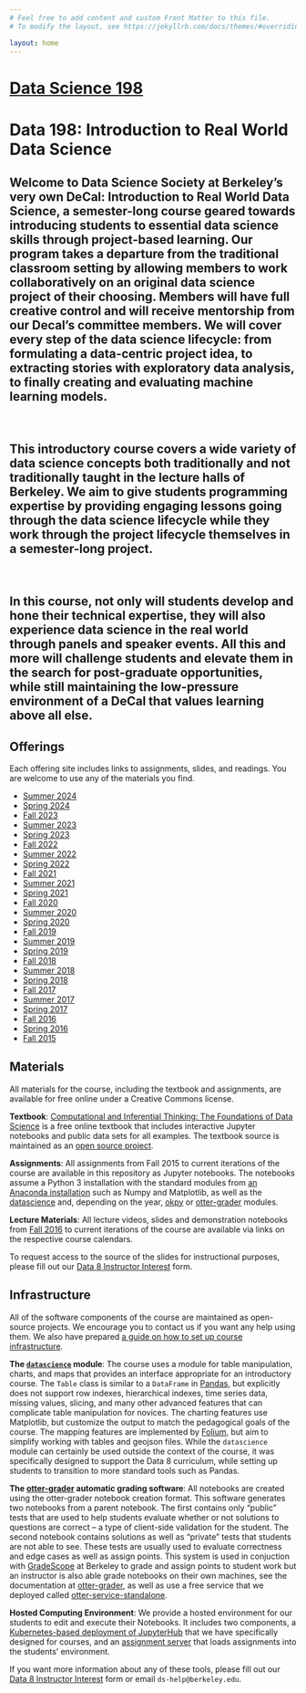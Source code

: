 ```yaml
---
# Feel free to add content and custom Front Matter to this file.
# To modify the layout, see https://jekyllrb.com/docs/themes/#overriding-theme-defaults

layout: home
---
```


<!-- 
<!DOCTYPE html>
<html lang="en-US">
  <head>
    <meta charset="UTF-8">
    <meta http-equiv="X-UA-Compatible" content="IE=edge">
    <meta name="viewport" content="width=device-width, initial-scale=1">

<!-- Begin Jekyll SEO tag v2.8.0
<title>Data Science 8</title>
<meta name="generator" content="Jekyll v3.9.5" />
<meta property="og:title" content="Data Science 8" />
<meta property="og:locale" content="en_US" />
<link rel="canonical" href="http://www.data8.org/" />
<meta property="og:url" content="http://www.data8.org/" />
<meta property="og:site_name" content="Data Science 8" />
<meta property="og:type" content="website" />
<meta name="twitter:card" content="summary" />
<meta property="twitter:title" content="Data Science 8" />
End Jekyll SEO tag <script type="application/ld+json">
{"@context":"https://schema.org","@type":"WebSite","headline":"Data Science 8","name":"Data Science 8","url":"http://www.data8.org/"}</script>-->

<link rel="stylesheet" href="/assets/css/style.css">
<html lang="en" dir="ltr">
  <head>
    <meta charset="utf-8">
    <title></title>
    <!--<link rel="icon" type="image/x-icon" href="../assets/images/favicon.ico">-->
  </head>
  <body>

  </body>
  <body>
    <div class="container-lg px-3 my-5 markdown-body">
      <h1><a href="https://dss-data198.github.io/dssdecal/">Data Science 198</a></h1>
      <link rel="stylesheet" href="assets/css/main.css" />
      <link rel="icon" type="image/x-icon" href="/favicon.ico" />

<h1> Data 198: Introduction to Real World Data Science <h2>

<p>
Welcome to Data Science Society at Berkeley’s very own DeCal: Introduction to Real World Data Science, a semester-long course geared towards introducing students to essential data science skills through project-based learning. Our program takes a departure from the traditional classroom setting by allowing members to work collaboratively on an original data science project of their choosing. Members will have full creative control and will receive mentorship from our Decal’s committee members. We will cover every step of the data science lifecycle: from formulating a data-centric project idea, to extracting stories with exploratory data analysis, to finally creating and evaluating machine learning models.
</p>

<br>

<p>
This introductory course covers a wide variety of data science concepts both traditionally and not traditionally taught in the lecture halls of Berkeley. We aim to give students programming expertise by providing engaging lessons going through the data science lifecycle while they work through the project lifecycle themselves in a semester-long project.
</p>

<br>

<p>
In this course, not only will students develop and hone their technical expertise, they will also experience data science in the real world through panels and speaker events. All this and more will challenge students and elevate them in the search for post-graduate opportunities, while still maintaining the low-pressure environment of a DeCal that values learning above all else.
</p>

<h2>Offerings</h2>

Each offering site includes links to assignments, slides, and readings. You are welcome to use any of the materials you find.

<ul>
  <li><a href="./su24">Summer 2024</a></li>
  <li><a href="./sp24">Spring 2024</a></li>
  <li><a href="./fa23">Fall 2023</a></li>
  <li><a href="./su23">Summer 2023</a></li>
  <li><a href="./sp23">Spring 2023</a></li>
  <li><a href="./fa22">Fall 2022</a></li>
  <li><a href="./su22">Summer 2022</a></li>
  <li><a href="./sp22">Spring 2022</a></li>
  <li><a href="./fa21">Fall 2021</a></li>
  <li><a href="./su21">Summer 2021</a></li>
  <li><a href="./sp21">Spring 2021</a></li>
  <li><a href="./fa20">Fall 2020</a></li>
  <li><a href="./su20">Summer 2020</a></li>
  <li><a href="./sp20">Spring 2020</a></li>
  <li><a href="./fa19">Fall 2019</a></li>
  <li><a href="./su19">Summer 2019</a></li>
  <li><a href="./sp19">Spring 2019</a></li>
  <li><a href="./fa18">Fall 2018</a></li>
  <li><a href="./su18">Summer 2018</a></li>
  <li><a href="./sp18">Spring 2018</a></li>
  <li><a href="./fa17">Fall 2017</a></li>
  <li><a href="./su17">Summer 2017</a></li>
  <li><a href="./sp17">Spring 2017</a></li>
  <li><a href="./fa16">Fall 2016</a></li>
  <li><a href="https://data-8.appspot.com/sp16/course">Spring 2016</a></li>
  <li><a href="./fa15">Fall 2015</a></li>
</ul>

<h2 id="materials">Materials</h2>

<p>All materials for the course, including the textbook and assignments, are
available for free online under a Creative Commons license.</p>

<p><strong>Textbook</strong>: <a href="http://inferentialthinking.com">Computational and Inferential Thinking: The Foundations of Data
Science</a> is a free online textbook that
includes interactive Jupyter notebooks and public data sets for all examples.
The textbook source is maintained as an <a href="https://github.com/data-8/textbook">open source
project</a>.</p>

<p><strong>Assignments</strong>:
All assignments from Fall 2015 to current iterations of the course are available in this repository
as Jupyter notebooks. The notebooks assume a Python 3 installation
with the standard modules from <a href="https://www.continuum.io/downloads">an Anaconda
installation</a> such as Numpy and Matplotlib,
as well as the <a href="https://pypi.python.org/pypi/datascience/">datascience</a> and, depending on the year,
<a href="https://pypi.python.org/pypi/okpy/">okpy</a> or <a href="https://otter-grader.readthedocs.io/en/latest/">otter-grader</a> modules.</p>

<p><strong>Lecture Materials</strong>: All lecture videos, slides and demonstration notebooks from <a href="https://www.youtube.com/playlist?list=PLFeJ2hV8Fyt7mjvwrDQ2QNYEYdtKSNA0y">Fall
2016</a> to current iterations of the course are available via links on the respective course calendars.

To request access to the source of the slides for
instructional purposes, please fill out our <a href="https://docs.google.com/forms/d/e/1FAIpQLSfw6iN-V58Urvg7RRfbjNQceisLULBizg0qku1_2qV8cvOtvA/viewform">Data 8 Instructor
Interest</a>
form.</p>

<h2 id="infrastructure">Infrastructure</h2>

<p>All of the software components of the course are maintained as open-source
projects. We encourage you to contact us if you want any help using them.
We also have prepared <a href="http://data8.org/zero-to-data-8/">a guide on how to set up course
infrastructure</a>.</p>

<p><strong>The <a href="http://data8.org/datascience"><code class="language-plaintext highlighter-rouge">datascience</code></a> module</strong>: The course uses a module
for table manipulation, charts, and maps that provides an interface appropriate
for an introductory course. The <code class="language-plaintext highlighter-rouge">Table</code> class is similar to a <code class="language-plaintext highlighter-rouge">DataFrame</code> in
<a href="http://pandas.pydata.org/">Pandas</a>, but explicitly does not support row
indexes, hierarchical indexes, time series data, missing values, slicing, and
many other advanced features that can complicate table manipulation for novices.
The charting features use Matplotlib, but customize the output to match the
pedagogical goals of the course. The mapping features are implemented by
<a href="https://github.com/python-visualization/folium">Folium</a>, but aim to simplify
working with tables and geojson files. While the <code class="language-plaintext highlighter-rouge">datascience</code> module can
certainly be used outside the context of the course, it was specifically
designed to support the Data 8 curriculum, while setting up students to
transition to more standard tools such as Pandas.</p>

<p><strong>The <a href="https://otter-grader.readthedocs.io/en/latest/">otter-grader</a> automatic grading software</strong>: All notebooks are created using the otter-grader notebook creation format. This software generates two notebooks from a parent notebook. The first contains only “public” tests that are used to help students evaluate whether or not solutions to questions are correct – a type of client-side validation for the student. The second notebook contains solutions as well as “private” tests that students are not able to see. These tests are usually used to evaluate correctness and edge cases as well as assign points.  This system is used in conjuction with <a href="http://gradescope.com">GradeScope</a> at Berkeley to grade and assign points to student work but an instructor is also able grade notebooks on their own machines, see the documentation at <a href="https://otter-grader.readthedocs.io/en/latest/">otter-grader</a>, as well as use a free service that we deployed called <a href="http://grader.datahub.berkeley.edu/">otter-service-standalone</a>.</p>

<p><strong>Hosted Computing Environment</strong>:
We provide a hosted environment for our students to edit and execute their
Notebooks. It includes two components, a <a href="https://github.com/data-8/jupyterhub-k8s/blob/master/README.md">Kubernetes-based deployment of
JupyterHub</a> that
we have specifically designed for courses, and an <a href="https://github.com/data-8/nbinteract">assignment
server</a> that loads assignments into the
students’ environment.</p>

<p>If you want more information about any of these tools, please fill out our <a href="https://forms.gle/maRqsceCvTNnqQ3w9">Data 8 Instructor Interest</a> form or email <code class="language-plaintext highlighter-rouge">ds-help@berkeley.edu</code>.</p>
   
</div>
    <script src="https://cdnjs.cloudflare.com/ajax/libs/anchor-js/4.1.0/anchor.min.js" integrity="sha256-lZaRhKri35AyJSypXXs4o6OPFTbTmUoltBbDCbdzegg=" crossorigin="anonymous"></script>
    <script>anchors.add();</script>
  </body>
</html>

